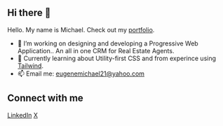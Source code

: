 ## Hi there 👋

Hello. My name is Michael. Check out my [portfolio](http://michaeleugene.cloud/).
- 🔭 I’m working on designing and developing a Progressive Web Application.. An all in one CRM for Real Estate Agents.
- 🌱 Currently learning about Utility-first CSS and from experince using [Tailwind](http://tailwindcss.com).
- 📫 Email me: eugenemichael21@yahoo.com

## Connect with me
[LinkedIn](https://www.linkedin.com/in/michaelitsemheeugene/)
[X](https://www.x.com/youthisboy)
